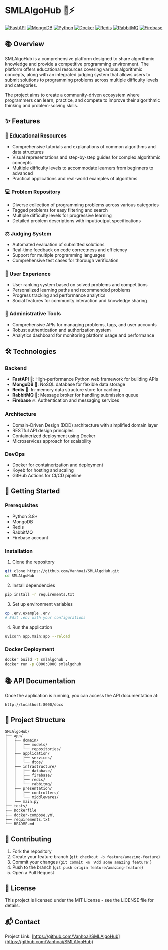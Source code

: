# SMLAlgoHub 🧠⚡

[![FastAPI](https://img.shields.io/badge/FastAPI-005571?style=for-the-badge&logo=fastapi)](https://fastapi.tiangolo.com/) [![MongoDB](https://img.shields.io/badge/MongoDB-4EA94B?style=for-the-badge&logo=mongodb&logoColor=white)](https://www.mongodb.com/) [![Python](https://img.shields.io/badge/Python-3776AB?style=for-the-badge&logo=python&logoColor=white)](https://www.python.org/) [![Docker](https://img.shields.io/badge/Docker-2496ED?style=for-the-badge&logo=docker&logoColor=white)](https://www.docker.com/) [![Redis](https://img.shields.io/badge/Redis-DC382D?style=for-the-badge&logo=redis&logoColor=white)](https://redis.io/) [![RabbitMQ](https://img.shields.io/badge/RabbitMQ-FF6600?style=for-the-badge&logo=rabbitmq&logoColor=white)](https://www.rabbitmq.com/) [![Firebase](https://img.shields.io/badge/Firebase-FFCA28?style=for-the-badge&logo=firebase&logoColor=black)](https://firebase.google.com/)

## 📚 Overview

SMLAlgoHub is a comprehensive platform designed to share algorithmic knowledge and provide a competitive programming environment. The platform offers educational resources covering various algorithmic concepts, along with an integrated judging system that allows users to submit solutions to programming problems across multiple difficulty levels and categories.

The project aims to create a community-driven ecosystem where programmers can learn, practice, and compete to improve their algorithmic thinking and problem-solving skills.

## ✨ Features

### 📖 Educational Resources

- Comprehensive tutorials and explanations of common algorithms and data structures
- Visual representations and step-by-step guides for complex algorithmic concepts
- Multiple difficulty levels to accommodate learners from beginners to advanced
- Practical applications and real-world examples of algorithms

### 💻 Problem Repository

- Diverse collection of programming problems across various categories
- Tagged problems for easy filtering and search
- Multiple difficulty levels for progressive learning
- Detailed problem descriptions with input/output specifications

### ⚖️ Judging System

- Automated evaluation of submitted solutions
- Real-time feedback on code correctness and efficiency
- Support for multiple programming languages
- Comprehensive test cases for thorough verification

### 👤 User Experience

- User ranking system based on solved problems and competitions
- Personalized learning paths and recommended problems
- Progress tracking and performance analytics
- Social features for community interaction and knowledge sharing

### 🔧 Administrative Tools

- Comprehensive APIs for managing problems, tags, and user accounts
- Robust authentication and authorization system
- Analytics dashboard for monitoring platform usage and performance

## 🛠️ Technologies

### Backend

- **FastAPI** 🚀: High-performance Python web framework for building APIs
- **MongoDB** 🍃: NoSQL database for flexible data storage
- **Redis** 💾: In-memory data structure store for caching
- **RabbitMQ** 🐇: Message broker for handling submission queue
- **Firebase** 🔥: Authentication and messaging services

### Architecture

- Domain-Driven Design (DDD) architecture with simplified domain layer
- RESTful API design principles
- Containerized deployment using Docker
- Microservices approach for scalability

### DevOps

- Docker for containerization and deployment
- Koyeb for hosting and scaling
- GitHub Actions for CI/CD pipeline

## 🚀 Getting Started

### Prerequisites

- Python 3.8+
- MongoDB
- Redis
- RabbitMQ
- Firebase account

### Installation

1. Clone the repository

```bash
git clone https://github.com/Vanhoai/SMLAlgoHub.git
cd SMLAlgoHub
```

2. Install dependencies

```bash
pip install -r requirements.txt
```

3. Set up environment variables

```bash
cp .env.example .env
# Edit .env with your configurations
```

4. Run the application

```bash
uvicorn app.main:app --reload
```

### Docker Deployment

```bash
docker build -t smlalgohub .
docker run -p 8000:8000 smlalgohub
```

## 📚 API Documentation

Once the application is running, you can access the API documentation at:

```
http://localhost:8000/docs
```

## 📁 Project Structure

```
SMLAlgoHub/
├── app/
│   ├── domain/
│   │   ├── models/
│   │   └── repositories/
│   ├── application/
│   │   ├── services/
│   │   └── dtos/
│   ├── infrastructure/
│   │   ├── database/
│   │   ├── firebase/
│   │   ├── redis/
│   │   └── rabbitmq/
│   ├── presentation/
│   │   ├── controllers/
│   │   └── middlewares/
│   └── main.py
├── tests/
├── Dockerfile
├── docker-compose.yml
├── requirements.txt
└── README.md
```

## 🤝 Contributing

1. Fork the repository
2. Create your feature branch (`git checkout -b feature/amazing-feature`)
3. Commit your changes (`git commit -m 'Add some amazing feature'`)
4. Push to the branch (`git push origin feature/amazing-feature`)
5. Open a Pull Request

## 📄 License

This project is licensed under the MIT License - see the LICENSE file for details.

## 📬 Contact

Project Link: [https://github.com/Vanhoai/SMLAlgoHub](https://github.com/Vanhoai/SMLAlgoHub)
